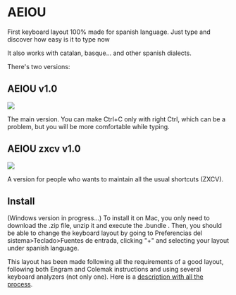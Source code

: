 # AEIOU
First keyboard layout 100% made for spanish language. Just type and discover how easy is it to type now 

It also works with catalan, basque... and other spanish dialects. 

There's two versions:

## AEIOU v1.0
![](https://preview.redd.it/tjxi8xiyrqb71.png?width=306&format=png&auto=webp&s=15b5b05aaccaeedaec03f1bcc3c7bc1a9e9ade4c)

The main version. You can make Ctrl+C only with right Ctrl, which can be a problem, but you will be more comfortable while typing.

## AEIOU zxcv v1.0
![](https://preview.redd.it/zxr6bha0sqb71.png?width=302&format=png&auto=webp&s=f86f6dc422812cfe2fe60fd0984670e61b698af5)

A version for people who wants to maintain all the usual shortcuts (ZXCV).

## Install
(Windows version in progress...)
To install it on Mac, you only need to download the .zip file, unzip it and execute the .bundle . Then, you should be able to change the keyboard layout by going to Preferencias del sistema>Teclado>Fuentes de entrada, clicking "+" and selecting your layout under spanish language.

This layout has been made following all the requirements of a good layout, following both Engram and Colemak instructions and using several keyboard analyzers (not only one).
Here is a [description with all the process](https://www.reddit.com/r/KeyboardLayouts/comments/oja9oh/why_are_there_no_spanish_layouts/).
